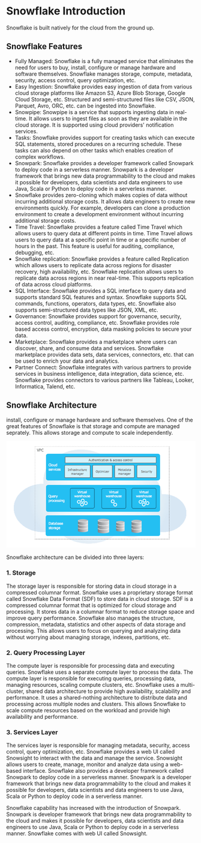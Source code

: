 # Snowflake Introduction

Snowflake is built natively for the cloud from the ground up.

## Snowflake Features

- Fully Managed: Snowflake is a fully managed service that eliminates the need for users to buy, install, configure or manage hardware and software themselves. Snowflake manages storage, compute, metadata, security, access control, query optimization, etc.
- Easy Ingestion: Snowflake provides easy ingestion of data from various cloud storage platforms like Amazon S3, Azure Blob Storage, Google Cloud Storage, etc. Structured and semi-structured files like CSV, JSON, Parquet, Avro, ORC, etc. can be ingested into Snowflake.
- Snowpipe: Snowpipe is a service that supports ingesting data in real-time. It allows users to ingest files as soon as they are available in the cloud storage. It is supported using cloud providers' notification services.
- Tasks: Snowflake provides support for creating tasks which can execute SQL statements, stored procedures on a recurring schedule. These tasks can also depend on other tasks which enables creation of complex workflows.
- Snowpark: Snowflake provides a developer framework called Snowpark to deploy code in a serverless manner. Snowpark is a developer framework that brings new data programmability to the cloud and makes it possible for developers, data scientists and data engineers to use Java, Scala or Python to deploy code in a serverless manner.
- Snowflake provides zero-cloning which makes copies of data without incurring additional storage costs. It allows data engineers to create new environments quickly. For example, developers can clone a production environment to create a development environment without incurring additional storage costs.
- Time Travel: Snowflake provides a feature called Time Travel which allows users to query data at different points in time. Time Travel allows users to query data at a specific point in time or a specific number of hours in the past. This feature is useful for auditing, compliance, debugging, etc.
- Snowflake replication: Snowflake provides a feature called Replication which allows users to replicate data across regions for disaster recovery, high availability, etc. Snowflake replication allows users to replicate data across regions in near real-time. This supports replication of data across cloud platforms.
- SQL Interface: Snowflake provides a SQL interface to query data and supports standard SQL features and syntax. Snowflake supports SQL commands, functions, operators, data types, etc. Snowflake also supports semi-structured data types like JSON, XML, etc.
- Governance: Snowflake provides support for governance, security, access control, auditing, compliance, etc. Snowflake provides role based access control, encryption, data masking policies to secure your data.
- Marketplace: Snowflake provides a marketplace where users can discover, share, and consume data and services. Snowflake marketplace provides data sets, data services, connectors, etc. that can be used to enrich your data and analytics.
- Partner Connect: Snowflake integrates with various partners to provide services in business intelligence, data integration, data science, etc. Snowflake provides connectors to various partners like Tableau, Looker, Informatica, Talend, etc.


## Snowflake Architecture

install, configure or manage hardware and software themselves. One of the great features of Snowflake is that storage and compute are managed seprately. This allows storage and compute to scale independently.

![Snowflake Architecture](snowflake-architecture.png "Snowflake Architecture")

Snowflake architecture can be divided into three layers: 

### 1. Storage
The storage layer is responsible for storing data in cloud storage in a compressed columnar format. Snowflake uses a proprietary storage format called Snowflake Data Format (SDF) to store data in cloud storage. SDF is a compressed columnar format that is optimized for cloud storage and processing. It stores data in a columnar format to reduce storage space and improve query performance. Snowflake also manages the structure, compression, metadata, statistics and other aspects of data storage and processing. This allows users to focus on querying and analyzing data without worrying about managing storage, indexes, partitions, etc.

### 2. Query Processing Layer

The compute layer is responsible for processing data and executing queries. Snowflake uses a separate compute layer to process the data. The compute layer is responsible for executing queries, processing data, managing resources, scaling compute clusters, etc. Snowflake uses a multi-cluster, shared data architecture to provide high availability, scalability and performance. It uses a shared-nothing architecture to distribute data and processing across multiple nodes and clusters. This allows Snowflake to scale compute resources based on the workload and provide high availability and performance.

### 3. Services Layer

The services layer is responsible for managing metadata, security, access control, query optimization, etc. Snowflake provides a web UI called Snowsight to interact with the data and manage the service. Snowsight allows users to create, manage, monitor and analyze data using a web-based interface. Snowflake also provides a developer framework called Snowpark to deploy code in a serverless manner. Snowpark is a developer framework that brings new data programmability to the cloud and makes it possible for developers, data scientists and data engineers to use Java, Scala or Python to deploy code in a serverless manner.


Snowflake capability has increased with the introduction of Snowpark. Snowpark is developer framework that brings new data programmability to the cloud and makes it possible for developers, data scientists and data engineers to use Java, Scala or Python to deploy code in a serverless manner. Snowflake comes with web UI called Snowsight.
